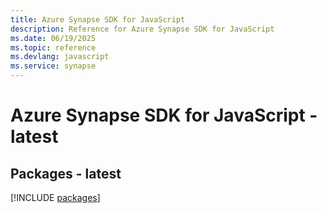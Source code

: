 ```yaml
---
title: Azure Synapse SDK for JavaScript
description: Reference for Azure Synapse SDK for JavaScript
ms.date: 06/19/2025
ms.topic: reference
ms.devlang: javascript
ms.service: synapse
---
```

# Azure Synapse SDK for JavaScript - latest
## Packages - latest
[!INCLUDE [packages](synapse-index.md)]